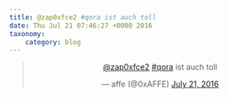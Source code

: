 ```yaml
---
title: @zap0xfce2 #qora ist auch toll
date: Thu Jul 21 07:46:27 +0000 2016
taxonomy:
    category: blog
---
```

<blockquote class="twitter-tweet" align="center"><p lang="de" dir="ltr"><a href="https://twitter.com/zap0xfce2">@zap0xfce2</a> <a href="https://twitter.com/hashtag/qora?src=hash">#qora</a> ist auch toll</p>&mdash; affe (@0xAFFE) <a href="https://twitter.com/0xAFFE/status/756032578935808000">July 21, 2016</a></blockquote>
